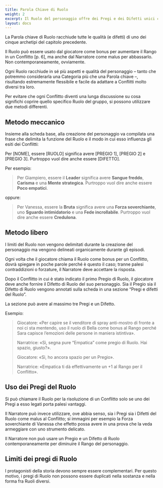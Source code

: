 ```yaml
---
title: Parola Chiave di Ruolo
weight: 2
excerpt: Il Ruolo del personaggio offre dei Pregi e dei Difetti unici che aiutano a rendere il proprio eroe 
layout: docs
---
```

La Parola chiave di Ruolo racchiude tutte le qualità (e difetti) di uno dei cinque archetipi del capitolo precedente.

Il Ruolo può essere usato dal giocatore come bonus per aumentare il Rango in un Conflitto \[p. 6], ma anche dal Narratore come malus per abbassarlo. Non contemporaneamente, ovviamente.

Ogni Ruolo racchiude in sé più aspetti e qualità del personaggio – tanto che potremmo considerarla una Categoria più che una Parola chiave –, risultando estremamente flessibile e facile da adattare a Conflitti molto diversi tra loro.

Per evitare che ogni Conflitto diventi una lunga discussione su cosa significhi coprire quello specifico Ruolo del gruppo, si possono utilizzare due metodi differenti.

## Metodo meccanico

Insieme alla scheda base,  alla creazione del personaggio va compilata una frase che delimita la funzione del Ruolo e il modo in cui esso influenza gli esiti dei Conflitti:

Per \[NOME], essere \[RUOLO] significa avere \[PREGIO 1], \[PREGIO 2] e \[PREGIO 3]. Purtroppo vuol dire anche essere \[DIFETTO].

Per esempio:

> Per Giampiero, essere il **Leader** significa avere **Sangue freddo**, **Carisma** e una **Mente strategica**. Purtroppo vuol dire anche essere **Poco empatici**.

oppure:

> Per Vanessa, essere la **Bruta** significa avere una **Forza soverchiante**, uno **Sguardo intimidatorio** e una **Fede incrollabile**. Purtroppo vuol dire anche essere **Credulona**.

## Metodo libero

I limiti del Ruolo non vengono delimitati durante la creazione del personaggio ma vengono delineati organicamente durante gli episodi.

Ogni volta che il giocatore chiama il Ruolo come bonus per un Conflitto, dovrà spiegare in poche parole perché è questo il caso; tranne palesi contraddizioni o forzature, il Narratore deve accettare la risposta.

Dopo il Conflitto in cui è stato indicato il primo Pregio di Ruolo, il giocatore deve anche fornire il Difetto di Ruolo del suo personaggio. Sia il Pregio sia il Difetto di Ruolo vengono annotati sulla scheda in una sezione “Pregi e difetti del Ruolo”.

La sezione può avere al massimo tre Pregi e un Difetto.

Esempio:

> Giocatore: «Per capire se il venditore di spray anti-mostro di fronte a noi ci sta mentendo, uso il ruolo di Bella come bonus al Rango perché Sara capisce l’emozioni delle persone in maniera istintiva».
>
> Narratrice: «Sì, segna pure “Empatica” come pregio di Ruolo. Hai spazio, giusto?».
>
> Giocatore: «Sì, ho ancora spazio per un Pregio».
>
> Narratrice: «Empatica ti dà effettivamente un +1 al Rango per il Conflitto».

## Uso dei Pregi del Ruolo

Si può chiamare il Ruolo per la risoluzione di un Conflitto solo se uno dei Pregi a esso legati porta palesi vantaggi.

Il Narratore può invece utilizzare, ove abbia senso, sia i Pregi sia i Difetti del Ruolo come malus al Conflitto; si immagini per esempio la Forza soverchiante di Vanessa che effetto possa avere in una prova che la veda armeggiare con uno strumento delicato.

Il Narratore non può usare un Pregio e un Difetto di Ruolo contemporaneamente per diminuire il Rango del personaggio.

## Limiti dei pregi di Ruolo

I protagonisti della storia devono sempre essere complementari. Per questo motivo, i pregi di Ruolo non possono essere duplicati nella sostanza e nella forma fra Ruoli diversi.
